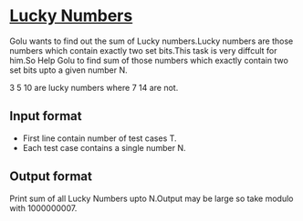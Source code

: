 # [Lucky Numbers][link]

Golu wants to find out the sum of Lucky numbers.Lucky numbers are those numbers which contain exactly two set bits.This task is very diffcult for him.So Help Golu to find sum of those numbers which exactly contain two set bits upto a given number N.

3 5 10 are lucky numbers where 7 14 are not.

## Input format

- First line contain number of test cases T.
- Each test case contains a single number N.

## Output format

Print sum of all Lucky Numbers upto N.Output may be large so take modulo with 1000000007.

[link]: https://www.hackerearth.com/practice/basic-programming/bit-manipulation/basics-of-bit-manipulation/practice-problems/algorithm/lucky-numbers-20/
